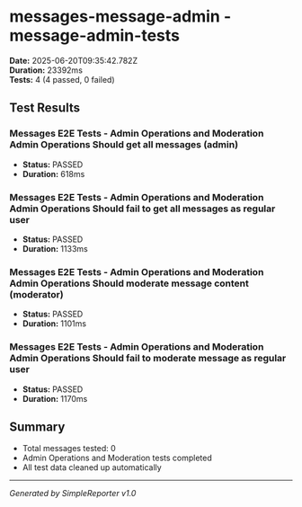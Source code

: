 # messages-message-admin - message-admin-tests

**Date:** 2025-06-20T09:35:42.782Z  
**Duration:** 23392ms  
**Tests:** 4 (4 passed, 0 failed)

## Test Results


### Messages E2E Tests - Admin Operations and Moderation Admin Operations Should get all messages (admin)
- **Status:** PASSED
- **Duration:** 618ms



### Messages E2E Tests - Admin Operations and Moderation Admin Operations Should fail to get all messages as regular user
- **Status:** PASSED
- **Duration:** 1133ms



### Messages E2E Tests - Admin Operations and Moderation Admin Operations Should moderate message content (moderator)
- **Status:** PASSED
- **Duration:** 1101ms



### Messages E2E Tests - Admin Operations and Moderation Admin Operations Should fail to moderate message as regular user
- **Status:** PASSED
- **Duration:** 1170ms



## Summary

- Total messages tested: 0
- Admin Operations and Moderation tests completed
- All test data cleaned up automatically

---
*Generated by SimpleReporter v1.0*
